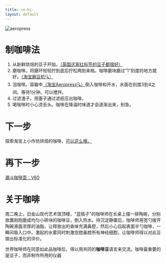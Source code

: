 ```yaml
---
title: co-hi-
layout: default
---
```


![aeropress](http://pspegg.github.io/cohi/aero.jpg)

# 制咖啡法

1. 从新鲜烘焙的豆子开始。[（英国这家红标签的豆子都很好）](http://shop.squaremilecoffee.com/)
2. 磨咖啡。将磨环轻轻拧到底后拧松两到来格。咖啡磨块磨过"1"刻度的地方就好。[（淘宝磨豆机🔍）](http://s.taobao.com/search?initiative_id=staobaoz_20130513&jc=1&q=hario+mss+1b)
3. 泡咖啡。容器中[（淘宝Aeropress🔍）](http://s.taobao.com/search?initiative_id=staobaoz_20130513&jc=1&q=%B0%AE%C0%D6%D1%B9+aeropress)倒入咖啡和开水，水面在刻度3到4之间。等待1分钟。可以搅拌。
4. 过滤渣子。用塞子通过滤纸压出咖啡。
5. 喝咖啡时小心烫舌头。咖啡在降温时味道才会逐渐出来，别急。

# 下一步

探索淘宝上小作坊烘焙的咖啡，[可以这么搜。](http://s.taobao.com/search?initiative_id=staobaoz_20130513&jc=1&q=%CF%C2%B5%A5%BA%E6%B1%BA+%BF%A7%B7%C8)

# 再下一步

[漏斗咖啡壶：V60](http://s.taobao.com/search?&q=hario%20v60&suggest=0_1&wq=hario%20v&suggest_query=hario%20v60&source=suggest&initiative_id=staobaoz_20130513)


# 关于咖啡

周二晚上，旧金山现代艺术馆顶楼，"蓝瓶子"的咖啡师在长桌上摆一排陶碗，分别放置刚刚磨成均匀小碎块的咖啡豆，倒入热水。待沉淀静置后，咖啡师用宽勺拨开陶碗液面浓厚的油脂，让释放出的香味充满鼻腔，然后小心舀起表面半勺咖啡，一瞬间吸入口中。激起的水雾同时刺激空腔鼻腔所有神经细胞，让咖啡师得以对此豆做出标准化的评价。

世界咖啡师在同意如此品咖啡后，得以用共同的**咖啡豆**语言来交流。咖啡最重要的是豆子，而非制作所用的仪器



